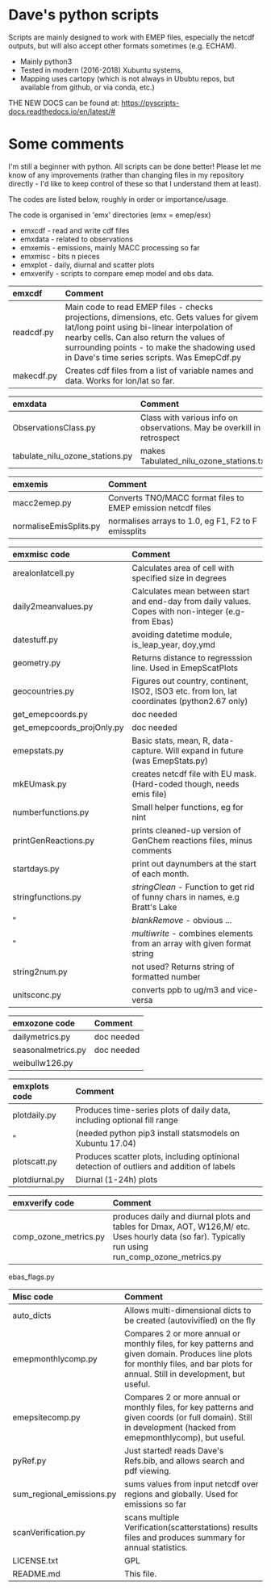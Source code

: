 # Dave's python scripts

Scripts are mainly designed to work with EMEP files, especially the netcdf outputs, but will also accept other formats sometimes (e.g. ECHAM).

* Mainly python3
* Tested in modern (2016-2018) Xubuntu systems, 
* Mapping uses cartopy (which is not always in Ububtu repos, but available from github, or via conda, etc.)

THE NEW DOCS can be found at: https://pyscripts-docs.readthedocs.io/en/latest/#

Some comments
==============

I'm still a beginner with python. All scripts can be done better! Please let me know of any improvements (rather than changing files in my repository directly - I'd like to keep control of these so that I understand them at least).

The codes are listed below, roughly in order or importance/usage.

The code is organised in 'emx' directories (emx = emep/esx)

* emxcdf    - read and write cdf files
* emxdata   - related to observations
* emxemis   - emissions, mainly MACC processing so far
* emxmisc   - bits n pieces
* emxplot   - daily, diurnal and scatter plots
* emxverify - scripts to compare emep model and obs data.


emxcdf                        | Comment
:--------------------------   |:---------------------------------------
readcdf.py |  Main code to read EMEP files - checks projections, dimensions, etc. Gets values for givem lat/long point using bi-linear interpolation of nearby cells. Can also return the values of surrounding points - to make the shadowing used in Dave's time series scripts. Was EmepCdf.py
makecdf.py | Creates cdf files from a list of variable names and data. Works for lon/lat so far.

emxdata                       | Comment
:--------------------------   |:---------------------------------------
ObservationsClass.py | Class with various info on observations. May be overkill in retrospect
tabulate_nilu_ozone_stations.py | makes Tabulated_nilu_ozone_stations.txt

emxemis                       | Comment
:--------------------------   |:---------------------------------------
macc2emep.py  |  Converts TNO/MACC format files to EMEP emission netcdf files
normaliseEmisSplits.py |  normalises arrays to 1.0, eg F1, F2 to F emissplits

emxmisc code                  | Comment
:--------------------------   |:---------------------------------------
arealonlatcell.py  | Calculates area of cell with specified size in degrees
daily2meanvalues.py | Calculates mean between start and end-day from daily values. Copes with non-integer (e.g- from Ebas)
datestuff.py | avoiding datetime module, is_leap_year, doy,ymd
geometry.py | Returns distance to regresssion line. Used in EmepScatPlots
geocountries.py | Figures out country, continent, ISO2, ISO3 etc. from lon, lat coordinates (python2.67 only)
get_emepcoords.py | doc needed
get_emepcoords_projOnly.py | doc needed
emepstats.py      | Basic stats, mean, R, data-capture. Will expand in future (was EmepStats.py)
mkEUmask.py       | creates netcdf file with EU mask. (Hard-coded though, needs emis file)
numberfunctions.py | Small helper functions, eg for nint
printGenReactions.py | prints cleaned-up version of GenChem reactions files, minus comments
startdays.py | print out daynumbers at the start of each month.
stringfunctions.py | *stringClean* - Function to get rid of funny chars in names, e.g Bratt's Lake
"                  | *blankRemove* - obvious ...
"                  | *multiwrite*  - combines elements from an array with given format string
string2num.py      | not used? Returns string of formatted number
unitsconc.py       | converts ppb to ug/m3 and vice-versa


emxozone code                  | Comment
:--------------------------   |:---------------------------------------
dailymetrics.py | doc needed
seasonalmetrics.py | doc needed
weibullw126.py |

emxplots code                  | Comment
:--------------------------   |:---------------------------------------
plotdaily.py | Produces time-series plots of daily data, including optional fill range
"                  | (needed python pip3 install statsmodels on Xubuntu 17.04)
plotscatt.py | Produces scatter plots, including optinional detection of outliers and addition of labels
plotdiurnal.py | Diurnal (1-24h) plots

emxverify code                  | Comment
:--------------------------   |:---------------------------------------
comp_ozone_metrics.py | produces daily and diurnal plots and tables for Dmax, AOT, W126,M/ etc. Uses hourly data (so far). Typically run using run_comp_ozone_metrics.py


ebas_flags.py

Misc code                     | Comment
:--------------------------   |:---------------------------------------
auto_dicts  | Allows multi-dimensional dicts to be created (autovivified) on the fly
emepmonthlycomp.py | Compares 2 or more annual or monthly files, for key patterns and given domain. Produces line plots for monthly files, and bar plots for annual. Still in development, but useful.
emepsitecomp.py | Compares 2 or more annual or monthly files, for key patterns and given coords (or full domain). Still in development (hacked from emepmonthlycomp), but useful.
pyRef.py | Just started! reads Dave's Refs.bib, and allows search and pdf viewing.
sum_regional_emissions.py | sums values from input netcdf over regions and globally. Used for emissions so far
scanVerification.py | scans multiple Verification(scatterstations) results files and produces summary for annual statistics.
LICENSE.txt         |             GPL
README.md | This file.

